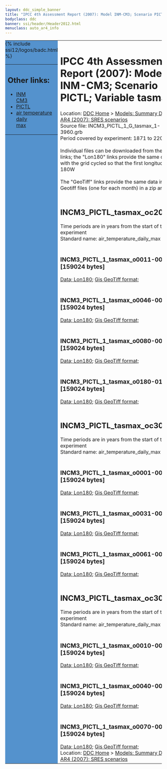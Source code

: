 ```yaml
---
layout: ddc_simple_banner
title: "IPCC 4th Assessment Report (2007): Model INM-CM3; Scenario PICTL; Variable tasmax"
bodyclass: ddc
banner: ssi/header/Header2012.html
menuclass: auto_ar4_info
---
```



<table width="100%" border="0" cellspacing="0" cellpadding="0" style="border-collapse: collapse;">
<tr style="margin:0;padding:0;border:0;">
<td style="margin:0;padding:0;border:0;height:1pt;width:150pt;background:#5492CD;" valign="top" >

<div id="lh-col2" class="auto_ar4_info">
<table class="menumain" bgcolor="#5492CD" cellspacing="0" width="100%" border="0">
<tr><td>
<h2> Other links:</h2>
<ul>
<li><a href="/auto/ar4/model-INM-CM3.html">INM<br/>CM3</a></li>
<li><a href="/auto/ar4/scenario-PICTL.html">PICTL</a></li>
<li><a href="/auto/ar4/var-air_temperature_daily_max.html">air temperature daily<br/> max</a></li>
</ul>
</td></tr>
{% include ssi12/logos/badc.html %}
</table>
</div>
</td>
<td><h1>IPCC 4th Assessment Report (2007): Model INM-CM3; Scenario PICTL; Variable tasmax</h1>

<!-- Breadcrumb1 -->
<div id="breadcrumb1" align="left">
Location: <a href="/index.html">DDC Home</a> > <a href="/sim/gcm_clim/">Models: Summary Data</a>
> <a href="/sim/gcm_clim/SRES_AR4/index.html">AR4 (2007): SRES scenarios</a>
</div>
<!-- End of Breadcrumb1 -->Source file: INCM3_PICTL_1_G_tasmax_1-3960.grb
<br/>
Period covered by experiment: 1871 to 2200<br/>
<br/>Individual files can be downloaded from the "data" links; the "Lon180" links provide the same data
         with the grid cycled so that the first longitude is 180W<br/>
<br/>The "GeoTiff" links provide the same data in 12 Geotiff files (one for each month)
          in a zip archive<br/>
<br/><h2>INCM3_PICTL_tasmax_oc20x.tar</h2>
Time periods are in years from the start of the experiment<br/>
Standard name: air_temperature_daily_max<br>
<br/><h3>INCM3_PICTL_1_tasmax_o0011-0030.nc [159024 bytes]</h3>
<a href="http://apps.ipcc-data.org/cgi-bin/downl/ar4_nc/tasmax/INCM3_PICTL_1_tasmax_o0011-0030.nc">Data; </a><a href="http://apps.ipcc-data.org/cgi-bin/downl/ar4_nc/tasmax/INCM3_PICTL_1_tasmax_o0011-0030.cyto180.nc"> Lon180</a>; <a href="/cgi-bin/downl/ar4_tif/tasmax/INCM3_PICTL_1_tasmax_o0011-0030.zip">Gis GeoTiff format; </a><br/>
<br/><h3>INCM3_PICTL_1_tasmax_o0046-0065.nc [159024 bytes]</h3>
<a href="http://apps.ipcc-data.org/cgi-bin/downl/ar4_nc/tasmax/INCM3_PICTL_1_tasmax_o0046-0065.nc">Data; </a><a href="http://apps.ipcc-data.org/cgi-bin/downl/ar4_nc/tasmax/INCM3_PICTL_1_tasmax_o0046-0065.cyto180.nc"> Lon180</a>; <a href="/cgi-bin/downl/ar4_tif/tasmax/INCM3_PICTL_1_tasmax_o0046-0065.zip">Gis GeoTiff format; </a><br/>
<br/><h3>INCM3_PICTL_1_tasmax_o0080-0099.nc [159024 bytes]</h3>
<a href="http://apps.ipcc-data.org/cgi-bin/downl/ar4_nc/tasmax/INCM3_PICTL_1_tasmax_o0080-0099.nc">Data; </a><a href="http://apps.ipcc-data.org/cgi-bin/downl/ar4_nc/tasmax/INCM3_PICTL_1_tasmax_o0080-0099.cyto180.nc"> Lon180</a>; <a href="/cgi-bin/downl/ar4_tif/tasmax/INCM3_PICTL_1_tasmax_o0080-0099.zip">Gis GeoTiff format; </a><br/>
<br/><h3>INCM3_PICTL_1_tasmax_o0180-0199.nc [159024 bytes]</h3>
<a href="http://apps.ipcc-data.org/cgi-bin/downl/ar4_nc/tasmax/INCM3_PICTL_1_tasmax_o0180-0199.nc">Data; </a><a href="http://apps.ipcc-data.org/cgi-bin/downl/ar4_nc/tasmax/INCM3_PICTL_1_tasmax_o0180-0199.cyto180.nc"> Lon180</a>; <a href="/cgi-bin/downl/ar4_tif/tasmax/INCM3_PICTL_1_tasmax_o0180-0199.zip">Gis GeoTiff format; </a><br/>
<br/><h2>INCM3_PICTL_tasmax_oc30a.tar</h2>
Time periods are in years from the start of the experiment<br/>
Standard name: air_temperature_daily_max<br>
<br/><h3>INCM3_PICTL_1_tasmax_o0001-0030.nc [159024 bytes]</h3>
<a href="http://apps.ipcc-data.org/cgi-bin/downl/ar4_nc/tasmax/INCM3_PICTL_1_tasmax_o0001-0030.nc">Data; </a><a href="http://apps.ipcc-data.org/cgi-bin/downl/ar4_nc/tasmax/INCM3_PICTL_1_tasmax_o0001-0030.cyto180.nc"> Lon180</a>; <a href="/cgi-bin/downl/ar4_tif/tasmax/INCM3_PICTL_1_tasmax_o0001-0030.zip">Gis GeoTiff format; </a><br/>
<br/><h3>INCM3_PICTL_1_tasmax_o0031-0060.nc [159024 bytes]</h3>
<a href="http://apps.ipcc-data.org/cgi-bin/downl/ar4_nc/tasmax/INCM3_PICTL_1_tasmax_o0031-0060.nc">Data; </a><a href="http://apps.ipcc-data.org/cgi-bin/downl/ar4_nc/tasmax/INCM3_PICTL_1_tasmax_o0031-0060.cyto180.nc"> Lon180</a>; <a href="/cgi-bin/downl/ar4_tif/tasmax/INCM3_PICTL_1_tasmax_o0031-0060.zip">Gis GeoTiff format; </a><br/>
<br/><h3>INCM3_PICTL_1_tasmax_o0061-0090.nc [159024 bytes]</h3>
<a href="http://apps.ipcc-data.org/cgi-bin/downl/ar4_nc/tasmax/INCM3_PICTL_1_tasmax_o0061-0090.nc">Data; </a><a href="http://apps.ipcc-data.org/cgi-bin/downl/ar4_nc/tasmax/INCM3_PICTL_1_tasmax_o0061-0090.cyto180.nc"> Lon180</a>; <a href="/cgi-bin/downl/ar4_tif/tasmax/INCM3_PICTL_1_tasmax_o0061-0090.zip">Gis GeoTiff format; </a><br/>
<br/><h2>INCM3_PICTL_tasmax_oc30b.tar</h2>
Time periods are in years from the start of the experiment<br/>
Standard name: air_temperature_daily_max<br>
<br/><h3>INCM3_PICTL_1_tasmax_o0010-0039.nc [159024 bytes]</h3>
<a href="http://apps.ipcc-data.org/cgi-bin/downl/ar4_nc/tasmax/INCM3_PICTL_1_tasmax_o0010-0039.nc">Data; </a><a href="http://apps.ipcc-data.org/cgi-bin/downl/ar4_nc/tasmax/INCM3_PICTL_1_tasmax_o0010-0039.cyto180.nc"> Lon180</a>; <a href="/cgi-bin/downl/ar4_tif/tasmax/INCM3_PICTL_1_tasmax_o0010-0039.zip">Gis GeoTiff format; </a><br/>
<br/><h3>INCM3_PICTL_1_tasmax_o0040-0069.nc [159024 bytes]</h3>
<a href="http://apps.ipcc-data.org/cgi-bin/downl/ar4_nc/tasmax/INCM3_PICTL_1_tasmax_o0040-0069.nc">Data; </a><a href="http://apps.ipcc-data.org/cgi-bin/downl/ar4_nc/tasmax/INCM3_PICTL_1_tasmax_o0040-0069.cyto180.nc"> Lon180</a>; <a href="/cgi-bin/downl/ar4_tif/tasmax/INCM3_PICTL_1_tasmax_o0040-0069.zip">Gis GeoTiff format; </a><br/>
<br/><h3>INCM3_PICTL_1_tasmax_o0070-0099.nc [159024 bytes]</h3>
<a href="http://apps.ipcc-data.org/cgi-bin/downl/ar4_nc/tasmax/INCM3_PICTL_1_tasmax_o0070-0099.nc">Data; </a><a href="http://apps.ipcc-data.org/cgi-bin/downl/ar4_nc/tasmax/INCM3_PICTL_1_tasmax_o0070-0099.cyto180.nc"> Lon180</a>; <a href="/cgi-bin/downl/ar4_tif/tasmax/INCM3_PICTL_1_tasmax_o0070-0099.zip">Gis GeoTiff format; </a><br/>
<!-- Breadcrumb2 -->
<div id="breadcrumb2" align="left">
Location: <a href="/index.html">DDC Home</a> > <a href="/sim/gcm_clim/">Models: Summary Data</a>
> <a href="/sim/gcm_clim/SRES_AR4/index.html">AR4 (2007): SRES scenarios</a>
</div>
<!-- End of Breadcrumb2 --></td></tr></table>
